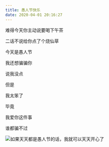 ```yaml
---
title: 愚人节快乐
date: 2020-04-01 20:16:27
---
```


难得今天你主动说要喝下午茶

二话不说给你点了个烧仙草

今天是愚人节

我还想骗骗你

说我没点

但是

我太笨了

毕竟

我爱你这件事

谁都骗不过

![如果天天都是愚人节的话，我就可以天天开心了](//wx4.sinaimg.cn/mw1024/4d754b24gy1gdeex1cp6gj22fg1w0e81.jpg)